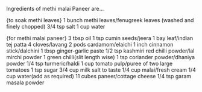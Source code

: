 Ingredients of methi malai Paneer are...

{to soak methi leaves}
1 bunch methi leaves/fenugreek leaves
(washed and finely chopped)
3/4 tsp salt
1 cup water

{for methi malai paneer}
3 tbsp oil
1 tsp cumin seeds/jeera
1 bay leaf/indian tej patta
4 cloves/lavang
2 pods cardamom/elaichi
1 inch cinnamon stick/dalchini
1 tbsp ginger-garlic paste
1/2 tsp kashmiri red chilli powder/lal mirchi powder
1 green chilli(slit length wise)
1 tsp coriander powder/dhaniya powder
1/4 tsp turmeric/haldi
1 cup tomato pulp/puree of two large tomatoes
1 tsp sugar
3/4 cup milk
salt to taste
1/4 cup malai/fresh cream
1/4 cup water(add as required)
11 cubes paneer/cottage cheese
1/4 tsp garam masala powder

